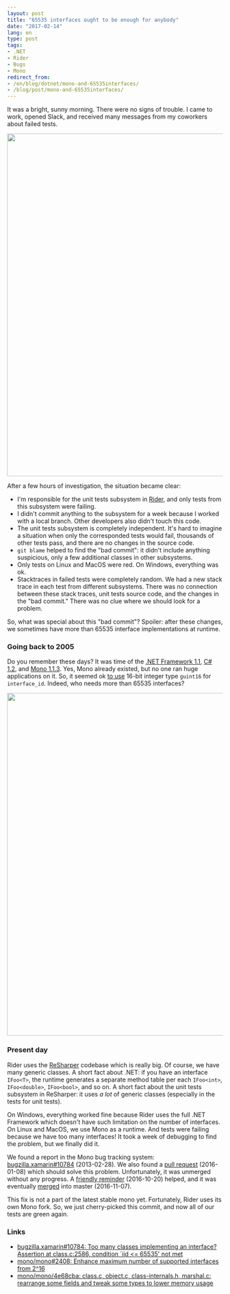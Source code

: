 ```yaml
---
layout: post
title: "65535 interfaces ought to be enough for anybody"
date: "2017-02-14"
lang: en
type: post
tags:
- .NET
- Rider
- Bugs
- Mono
redirect_from:
- /en/blog/dotnet/mono-and-65535interfaces/
- /blog/post/mono-and-65535interfaces/
---
```


It was a bright, sunny morning.
There were no signs of trouble.
I came to work, opened Slack, and received many messages from my coworkers about failed tests.

<div class="mx-auto">
  <img class="mx-auto d-block" width="800" src="/img/posts/dotnet/mono-and-65535interfaces/front.png" />
</div>

After a few hours of investigation, the situation became clear:
* I'm responsible for the unit tests subsystem in [Rider](https://www.jetbrains.com/rider/), and only tests from this subsystem were failing.
* I didn't commit anything to the subsystem for a week because I worked with a local branch.
Other developers also didn't touch this code.
* The unit tests subsystem is completely independent.
It's hard to imagine a situation when only the corresponded tests would fail, thousands of other tests pass, and there are no changes in the source code.
* `git blame` helped to find the "bad commit": it didn't include anything suspicious, only a few additional classes in other subsystems.
* Only tests on Linux and MacOS were red.
On Windows, everything was ok.
* Stacktraces in failed tests were completely random.
We had a new stack trace in each test from different subsystems.
There was no connection between these stack traces, unit tests source code, and the changes in the "bad commit."
There was no clue where we should look for a problem.

So, what was special about this "bad commit"? Spoiler: after these changes, we sometimes have more than 65535 interface implementations at runtime.

<!--more-->

### Going back to 2005
Do you remember these days?
It was time of the
  [.NET Framework 1.1](https://en.wikipedia.org/wiki/.NET_Framework_version_history#.NET_Framework_1.1),
  [C# 1.2](https://msdn.microsoft.com/en-us/library/aa289527(v=vs.71).aspx), and
  [Mono 1.1.3](http://www.mono-project.com/docs/about-mono/releases/1.1.3/).
Yes, Mono already existed, but no one ran huge applications on it.
So, it seemed ok [to use](https://github.com/mono/mono/commit/4e68cba74f65110cf894867c43754f9655bac297) 16-bit integer type `guint16` for `interface_id`.
Indeed, who needs more than 65535 interfaces?

<div class="mx-auto">
  <img class="mx-auto d-block" width="800" src="/img/posts/dotnet/mono-and-65535interfaces/commit2005.png" />
</div>

### Present day
Rider uses the [ReSharper](https://www.jetbrains.com/resharper/) codebase which is really big.
Of course, we have many generic classes.
A short fact about .NET: if you have an interface `IFoo<T>`, the runtime generates a separate method table per each `IFoo<int>`, `IFoo<double>`, `IFoo<bool>`, and so on.
A short fact about the unit tests subsystem in ReSharper: it uses *a lot* of generic classes (especially in the tests for unit tests).

On Windows, everything worked fine because Rider uses the full .NET Framework which doesn't have such limitation on the number of interfaces.
On Linux and MacOS, we use Mono as a runtime.
And tests were failing because we have too many interfaces!
It took a week of debugging to find the problem, but we finally did it.

We found a report in the Mono bug tracking system: [bugzilla.xamarin#10784](https://bugzilla.xamarin.com/show_bug.cgi?id=10784) (2013-02-28).
We also found a [pull request](https://github.com/mono/mono/pull/2408) (2016-01-08) which should solve this problem.
Unfortunately, it was unmerged without any progress.
A [friendly reminder](https://github.com/mono/mono/pull/2408#issuecomment-255080892) (2016-10-20) helped, and it was eventually [merged](https://github.com/mono/mono/pull/2408#event-850109553) into master (2016-11-07).

This fix is not a part of the latest stable mono yet.
Fortunately, Rider uses its own Mono fork.
So, we just cherry-picked this commit, and now all of our tests are green again.

### Links
* [bugzilla.xamarin#10784: Too many classes implementing an interface? Assertion at class.c:2586, condition `iid <= 65535' not met](https://bugzilla.xamarin.com/show_bug.cgi?id=10784)
* [mono/mono#2408: Enhance maximum number of supported interfaces from 2^16](https://github.com/mono/mono/pull/2408)
* [mono/mono/4e68cba: class.c, object.c, class-internals.h, marshal.c: rearrange some fields and tweak some types to lower memory usage](https://github.com/mono/mono/commit/4e68cba74f65110cf894867c43754f9655bac297)